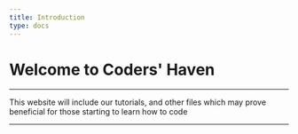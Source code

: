 ```yaml
---
title: Introduction
type: docs
---
```


# Welcome to Coders' Haven

---

This website will include our tutorials, and other files which may prove beneficial for those starting to learn how to code

---
